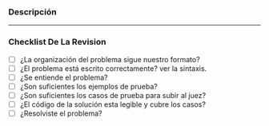 ### Descripción

---

### Checklist De La Revision

- [ ] ¿La organización del problema sigue nuestro formato?
- [ ] ¿El problema está escrito correctamente? ver la sintaxis.
- [ ] ¿Se entiende el problema?
- [ ] ¿Son suficientes los ejemplos de prueba?
- [ ] ¿Son suficientes los casos de prueba para subir al juez?
- [ ] ¿El código de la solución esta legible y cubre los casos?
- [ ] ¿Resolviste el problema?
